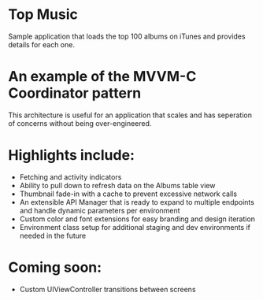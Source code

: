 # Top Music
Sample application that loads the top 100 albums on iTunes and provides details for each one.

# An example of the MVVM-C Coordinator pattern
This architecture is useful for an application that scales and has seperation of concerns without being over-engineered.

# Highlights include:
- Fetching and activity indicators
- Ability to pull down to refresh data on the Albums table view
- Thumbnail fade-in with a cache to prevent excessive network calls
- An extensible API Manager that is ready to expand to multiple endpoints and handle dynamic parameters per environment
- Custom color and font extensions for easy branding and design iteration
- Environment class setup for additional staging and dev environments if needed in the future

# Coming soon:
- Custom UIViewController transitions between screens
